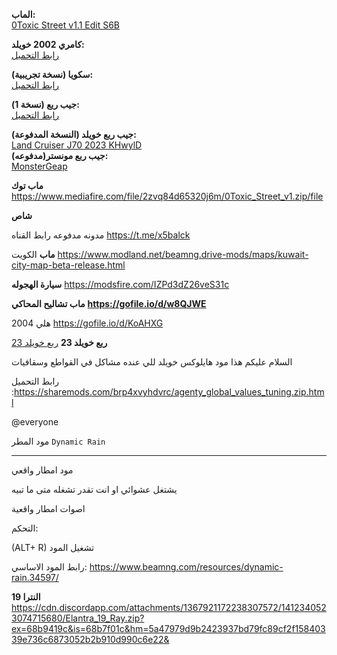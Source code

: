 **الماب:**  
[0Toxic Street v1.1 Edit S6B](https://www.mediafire.com/file/01hxc74s29uhkhb/0Toxic_Street_v1_1_edit_S6B.zip/file)  

**كامري 2002 خويلد:**  
[رابط التحميل](https://modsfire.com/1r1k5tQv0HAECd7)  

**سكويا (نسخة تجريبية):**  
[رابط التحميل](https://modsfire.com/mgWhU2pFt3Bfm5i)  

**جيب ربع (نسخة 1):**  
[رابط التحميل](https://modsfire.com/YfhEN8Whfdq64Nm)  

**جيب ربع خويلد (النسخة المدفوعة):**  
[Land Cruiser J70 2023 KHwylD](https://sharemods.com/p5288k2dgc9j/Land_Cruiser_j70_2023_KHwylD.zip.html)  
**جيب ربع مونستر(مدفوعه):**  
[MonsterGeap](https://www.dropbox.com/scl/fi/b6rosv4tp47sulz37xp8y/monster_j70.zip?rlkey=glx5eplulfkcms11x6lms9tg6&st=ukffnyxy&dl=1)

**ماب توك**
https://www.mediafire.com/file/2zvq84d65320j6m/0Toxic_Street_v1.zip/file

**شاص**


مدونه مدفوعه رابط القناه https://t.me/x5balck


**ماب** الكويت
https://www.modland.net/beamng.drive-mods/maps/kuwait-city-map-beta-release.html


**سيارة الهجوله**
https://modsfire.com/IZPd3dZ26veS31c


**ماب تشاليح المحاكي**
**https://gofile.io/d/w8QJWE**


هلي 2004
https://gofile.io/d/KoAHXG



**ربع خويلد 23**
[ربع خويلد 23](https://www.dropbox.com/scl/fi/pz8myd1miwj6ni3wec6qa/Land_Cruiser_j70_70Y_KHwyl.zip?rlkey=ema5fazes9pdo76bjlts447vd&st=j70uxmh5&dl=1)



السلام عليكم هذا مود هايلوكس خويلد 
للي عنده مشاكل في القواطع  وسقافيات

رابط التحميل :https://sharemods.com/brp4xvyhdvrc/agenty_global_values_tuning.zip.html


@everyone

مود المطر
`Dynamic Rain` 
***
مود امطار واقعي

يشتغل عشوائي او انت تقدر تشغله متى ما تبيه

اصوات امطار واقعية

التحكم:

(ALT+ R) تشغيل المود


رابط المود الاساسي: https://www.beamng.com/resources/dynamic-rain.34597/ 


**النترا 19**
https://cdn.discordapp.com/attachments/1367921172238307572/1412340523074715680/Elantra_19_Ray.zip?ex=68b9419c&is=68b7f01c&hm=5a47979d9b2423937bd79fc89cf2f15840339e736c6873052b2b910d990c6e22&
